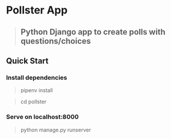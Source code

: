 # Pollster App
> ## Python Django app to create polls with questions/choices

## Quick Start
### Install dependencies
> pipenv install

> cd pollster

### Serve on localhost:8000
> python manage.py runserver

